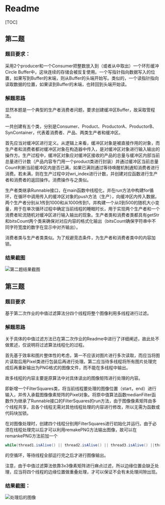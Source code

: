 # Readme

[TOC]

## 第二题

### 题目要求：

  采用2个producer和一个Consumer把整数放入到（或者从中取出）一个环形缓冲Circle Buffer中，这块连续的存储会被反复使用。一个写指针指向数据写入的位置，如果写到Buffer的末端，则从Buffer的头端开始写。类似的，一个读指针指向读取数据的位置，如果读到Buffer的末端，也转回到头端开始读。

### 解题思路

显然本题是一个典型的生产者消费者问题，要求创建缓冲区Buffer，故采取管程法。

一共创建有五个类，分别是Consumer、Product、ProductorA、ProductorB、SynContainer，代表着消费者、产品、两类生产者和缓冲区。

首先应当对缓冲区进行定义。从逻辑上来看，缓冲区对象是被直接作用的对象，而生产者和消费者都对缓冲区对象在构造器中传入，是对缓冲区对象进行输入输出的操作方。生产过程中，缓冲区对象应对缓冲区接收的产品的总量与缓冲区内部当前总量进行计数（产品内容专门用一个product类进行封装）并通过缓冲区当前总量Count判断当前缓冲区内是否已满，如果已满则通过等待唤醒机制通知消费者进行消费。若未满，则在生产过程中对wri_index进行计数，并创建对应函数进行生产者和消费者的返回操作。消费操作与之类似。

生产者类继承Runnable接口，在main函数中线程化，并在run方法中构建for循环，在循环中调用传入的缓冲区对象的push方法（生产），向缓冲区内传入数据，两个生产者分别从1传到1000和从1000传到1，并构建一个从0到500的随机大小变量，用于在单次循环过程中确定当前线程的睡眠时长，用于实现两个生产者和一个消费者轮流随机对缓冲区进行输入输出的现象。生产者类和消费者类都具有getStr和bitsCount两个类来确保对对应内容的格式化输出（bitsCount确保字符串中不同字符宽度的数字在显示中对齐输出）。

消费者类与生产者类类似。为了规避竞态条件，为生产者和消费者类中的内容加锁。

### 结果截图

![第二题结果截图](source/%E7%AC%AC%E4%BA%8C%E9%A2%98%E7%BB%93%E6%9E%9C%E6%88%AA%E5%9B%BE.PNG)

## 第三题

### 题目要求

基于第二次作业的中值过滤算法分四个线程将整个图像利用多线程进行过滤。

### 解题思路

关于具体的中值过滤方法已在第二次作业的Readme中进行了详细阐述，故此处不做累述，仅说明将过滤算法线程化的过程。

首先基于效率和图片整体性的考虑，第一不应该对图片进行多次读取，而应当将图片读取后用Pixel类进行包装后再进行处理。第二应当待多线程将所有图片处理完成后再重新输出为PNG格式的图像文件，而不能在多线程中输出。

故多线程的内容主要是原算法中对具体读出的图像矩阵进行处理的内容。

即新增一个FilterSquares类，将当前线程要处理的图像位置（start，end）进行输入，并传入承载图像像素矩阵的Pixel对象。将原中值算法函数medianFilter函数作为继承了Runnable接口的FilterSquares的run方法，由于图像像素矩阵由多个线程共享，且各个线程无需对其他线程处理的内容进行修改，所以无需为函数或代码块加锁。

在对图像处理时，创建四个线程分别用FilterSquares进行初始化并运行。由于必须在线程处理完以后才可以利用remakePNG方法输出图像，故可以在remankePNG方法前加一个

```java 
while(thread1.isAlive() || thread2.isAlive() || thread3.isAlive() ||thread4.isAlive()){ }
```

的空循环，等待线程全部运行完之后才进行图像输出。

注意，由于中值过滤算法依靠3x3像素矩阵进行麻点过滤，所以边缘位置会缺乏处理，应当将四个线程的边缘位置做重叠处理，才可以保证不会有未处理间隙出现。

### 结果截图：

![处理后的图像](source/new_ship.png)

